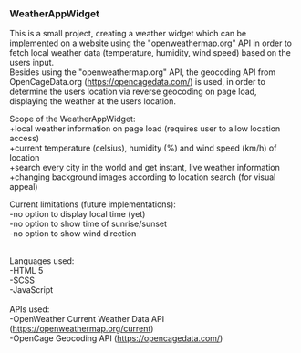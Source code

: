 ### WeatherAppWidget <br>

This is a small project, creating a weather widget which can be implemented on a website using the "openweathermap.org" API in order to fetch local weather data (temperature, humidity, wind speed) based on the users input. <br>
Besides using the "openweathermap.org" API, the geocoding API from OpenCageData.org (https://opencagedata.com/) is used, in order to determine the users location via reverse geocoding on page load, displaying the weather at the users location.
<br>

Scope of the WeatherAppWidget:<br>
+local weather information on page load (requires user to allow location access)<br>
+current temperature (celsius), humidity (%) and wind speed (km/h) of location<br>
+search every city in the world and get instant, live weather information
<br>
+changing background images according to location search (for visual appeal)<br>

Current limitations (future implementations):<br>
-no option to display local time (yet)<br>
-no option to show time of sunrise/sunset<br>
-no option to show wind direction<br>
<br>

Languages used:<br>
-HTML 5<br>
-SCSS<br>
-JavaScript<br>
<br>
APIs used:<br>
-OpenWeather Current Weather Data API (https://openweathermap.org/current)<br>
-OpenCage Geocoding API (https://opencagedata.com/)<br>
